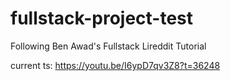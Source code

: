 # fullstack-project-test
 Following Ben Awad's Fullstack Lireddit Tutorial

current ts: https://youtu.be/I6ypD7qv3Z8?t=36248
